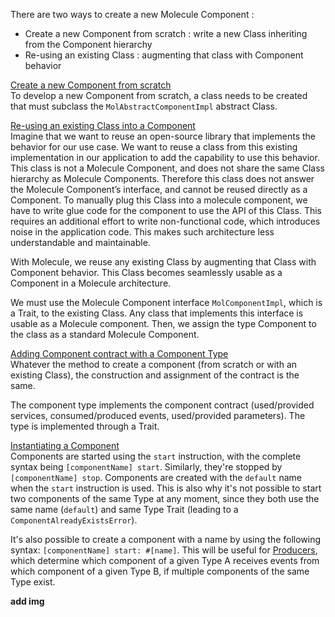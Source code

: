 There are two ways to create a new Molecule Component :
- Create a new Component from scratch : write a new Class inheriting from the Component hierarchy
- Re-using an existing Class : augmenting that class with Component behavior

[Create a new Component from scratch](https://github.com/OpenSmock/Molecule/wiki/Tutorial-:-Create-a-new-Molecule-Component#create-a-new-component-from-scratch) \
To develop a new Component from scratch, a class needs to be created that must subclass the `MolAbstractComponentImpl` abstract Class.

[Re-using an existing Class into a Component](https://github.com/OpenSmock/Molecule/wiki/Tutorial-:-Create-a-new-Molecule-Component#re-using-an-existing-class-into-a-component) \
Imagine that we want to reuse an open-source library that implements the behavior for our use case. We want to reuse a class from this existing implementation in our application to add the capability to use this behavior. This class is not a Molecule Component, and does not share the same Class hierarchy as Molecule Components. Therefore this class does not answer the Molecule Component’s interface, and cannot be reused directly as a Component. To manually plug this Class into a molecule component, we have to write glue code for the component to use the API of this Class. This requires an additional effort to write non-functional code, which introduces noise in the application code. This makes such architecture less understandable and maintainable.

With Molecule, we reuse any existing Class by augmenting that Class with Component behavior. This Class becomes seamlessly usable as a Component in a Molecule architecture.

We must use the Molecule Component interface `MolComponentImpl`, which is a Trait, to the existing Class. Any class that implements this interface is usable as a Molecule component. Then, we assign the type Component to the class as a standard Molecule Component.

[Adding Component contract with a Component Type](https://github.com/OpenSmock/Molecule/wiki/Tutorial-:-Create-a-new-Molecule-Component#adding-component-contract-with-a-component-type) \
Whatever the method to create a component (from scratch or with an existing Class), the construction and assignment of the contract is the same.

The component type implements the component contract (used/provided services, consumed/produced events, used/provided parameters). The type is implemented through a Trait.

[Instantiating a Component](https://github.com/OpenSmock/Molecule/wiki/Tutorial-:-Create-a-new-Molecule-Component#instantiating-a-component) \
Components are started using the `start` instruction, with the complete syntax being `[componentName] start`.
Similarly, they're stopped by `[componentName] stop`.
Components are created with the `default` name when the `start` instruction is used.
This is also why it's not possible to start two components of the same Type at any moment, since they both use the same name (`default`) and same Type Trait (leading to a `ComponentAlreadyExistsError`).

It's also possible to create a component with a name by using the following syntax: `[componentName] start: #[name]`.
This will be useful for [Producers](), which determine which component of a given Type A receives events from which component of a given Type B, if multiple components of the same Type exist.

**add img**
